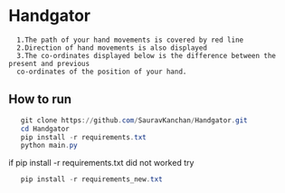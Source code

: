 # Handgator #
      1.The path of your hand movements is covered by red line
      2.Direction of hand movements is also displayed
      3.The co-ordinates displayed below is the difference between the present and previous 
      co-ordinates of the position of your hand.
## How to run ##
```powershell
   git clone https://github.com/SauravKanchan/Handgator.git
   cd Handgator
   pip install -r requirements.txt
   python main.py
```
if pip install -r requirements.txt did not worked try
```powershell
   pip install -r requirements_new.txt
```
